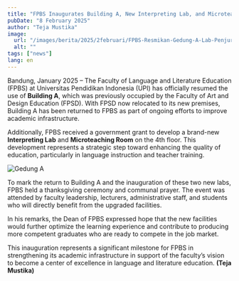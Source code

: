 ```yaml
---
title: "FPBS Inaugurates Building A, New Interpreting Lab, and Microteaching Room"
pubDate: "8 February 2025"
author: "Teja Mustika"
image:
  url: "/images/berita/2025/2februari/FPBS-Resmikan-Gedung-A-Lab-Penjurubahasaan-dan-Ruang-Microteaching-Baru-1.webp"
  alt: ""
tags: ["news"]
lang: en
---
```


Bandung, January 2025 – The Faculty of Language and Literature Education (FPBS) at Universitas Pendidikan Indonesia (UPI) has officially resumed the use of **Building A**, which was previously occupied by the Faculty of Art and Design Education (FPSD). With FPSD now relocated to its new premises, Building A has been returned to FPBS as part of ongoing efforts to improve academic infrastructure.

Additionally, FPBS received a government grant to develop a brand-new **Interpreting Lab** and **Microteaching Room** on the 4th floor. This development represents a strategic step toward enhancing the quality of education, particularly in language instruction and teacher training.

<img src="/images/berita/2025/2februari/FPBS-Resmikan-Gedung-A-Lab-Penjurubahasaan-dan-Ruang-Microteaching-Baru-3.webp" alt="Gedung A" class="w-full rounded-lg my-6" />

To mark the return to Building A and the inauguration of these two new labs, FPBS held a thanksgiving ceremony and communal prayer. The event was attended by faculty leadership, lecturers, administrative staff, and students who will directly benefit from the upgraded facilities.

In his remarks, the Dean of FPBS expressed hope that the new facilities would further optimize the learning experience and contribute to producing more competent graduates who are ready to compete in the job market.

This inauguration represents a significant milestone for FPBS in strengthening its academic infrastructure in support of the faculty’s vision to become a center of excellence in language and literature education. **(Teja Mustika)**
